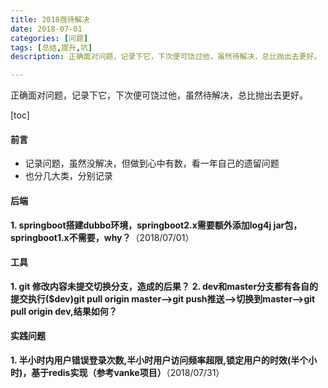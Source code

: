 ```yaml
---
title: 2018亟待解决
date: 2018-07-01
categories: [问题]
tags: [总结,提升,坑]
description: 正确面对问题，记录下它，下次便可饶过他，虽然待解决，总比抛出去更好。

---
```


正确面对问题，记录下它，下次便可饶过他，虽然待解决，总比抛出去更好。

<!--more-->

[toc]

#### 前言

- 记录问题，虽然没解决，但做到心中有数，看一年自己的遗留问题
- 也分几大类，分别记录

#### 后端

**1. springboot搭建dubbo环境，springboot2.x需要额外添加log4j jar包，springboot1.x不需要，why？**（2018/07/01）

#### 工具

**1. git 修改内容未提交切换分支，造成的后果？**
**2. dev和master分支都有各自的提交执行($dev)git pull origin master-->git push推送-->切换到master-->git pull origin dev,结果如何？**

#### 实践问题

**1. 半小时内用户错误登录次数,半小时用户访问频率超限,锁定用户的时效(半个小时)，基于redis实现（参考vanke项目）**（2018/07/31）